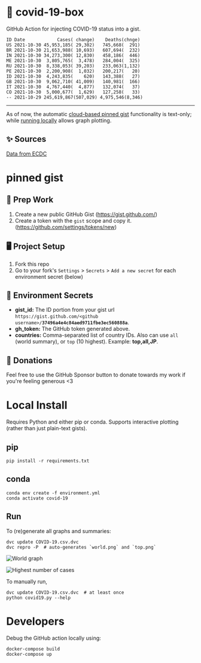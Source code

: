 # 🏥 covid-19-box

GitHub Action for injecting COVID-19 status into a gist.

```
ID Date            Cases( change)    Deaths(chnge)
US 2021-10-30 45,953,185( 29,302)   745,668(  291)
BR 2021-10-30 21,653,988( 10,693)   607,694(  232)
IN 2021-10-30 34,273,300( 12,830)   458,186(  446)
ME 2021-10-30  3,805,765(  3,478)   284,004(  325)
RU 2021-10-30  8,338,053( 39,203)   233,063(1,132)
PE 2021-10-30  2,200,908(  1,032)   200,217(   20)
ID 2021-10-30  4,243,835(    620)   143,388(   27)
GB 2021-10-30  9,062,710( 41,009)   140,981(  166)
IT 2021-10-30  4,767,440(  4,877)   132,074(   37)
CO 2021-10-30  5,000,677(  1,629)   127,258(   33)
-- 2021-10-29 245,619,867(507,029) 4,975,546(8,346)
```

---

As of now, the automatic [cloud-based pinned gist](#pinned-gist) functionality is text-only;
while [running locally](#local-install) allows graph plotting.

## ✨ Sources

[Data from ECDC](https://www.ecdc.europa.eu/en/publications-data/download-todays-data-geographic-distribution-covid-19-cases-worldwide)

# pinned gist

## 🎒 Prep Work
1. Create a new public GitHub Gist (https://gist.github.com/)
1. Create a token with the `gist` scope and copy it. (https://github.com/settings/tokens/new)

## 🖥 Project Setup
1. Fork this repo
1. Go to your fork's `Settings` > `Secrets` > `Add a new secret` for each environment secret (below)

## 🤫 Environment Secrets
- **gist_id:** The ID portion from your gist url `https://gist.github.com/<github username>/`**`37496a4e4c84aed9711fbe3ec560888a`**.
- **gh_token:** The GitHub token generated above.
- **countries:** Comma-separated list of country IDs. Also can use `all` (world summary), or `top` (10 highest). Example: **top,all,JP**.

## 💸 Donations

Feel free to use the GitHub Sponsor button to donate towards my work if you're feeling generous <3

# Local Install

Requires Python and either pip or conda. Supports interactive plotting (rather than just plain-text gists).

## pip

```
pip install -r requirements.txt
```

## conda

```
conda env create -f environment.yml
conda activate covid-19
```

## Run

To (re)generate all graphs and summaries:

```
dvc update COVID-19.csv.dvc
dvc repro -P  # auto-generates `world.png` and `top.png`
```

![World graph](world.png)

![Highest number of cases](top.png)

To manually run,

```
dvc update COVID-19.csv.dvc  # at least once
python covid19.py --help
```

# Developers

Debug the GitHub action locally using:

```
docker-compose build
docker-compose up
```
